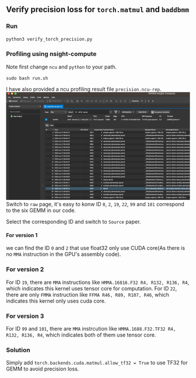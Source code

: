 ## Verify precision loss for `torch.matmul` and `baddbmm`

### Run
```Python
python3 verify_torch_precision.py
```

### Profiling using nsight-compute
Note first change `ncu` and `python` to your path.
```shell
sudo bash run.sh
```
I have also provided a ncu profiling result file `precision.ncu-rep`.
![image info](./figures/raw-results.png)
Switch to `raw` page, it's easy to konw ID `0`, `2`, `19`, `22`, `99` and `101`
correspond to the six GEMM in our code.

Select the corresponding ID and switch to `Source` paper.

#### For version 1
we can find the ID `0` and `2` that use float32 only use CUDA core(As there is no `MMA` instruction in the GPU's assembly code).

### For version 2
For ID `19`, there are `MMA` instructions like `HMMA.16816.F32 R4, R132, R136, R4`,
which indicates this kernel uses tensor core for computation.
For ID `22`, there are only `FMMA` instruction like `FFMA R46, R89, R107, R46`,
which indicates this kernel only uses cuda core.

### For version 3
For ID `99` and `101`, there are `MMA` instrcution like `HMMA.1688.F32.TF32 R4, R132, R136, R4`, which indicates both of them use tensor core.

### Solution
Simply add `torch.backends.cuda.matmul.allow_tf32 = True` to use TF32 for GEMM to avoid precision loss.
